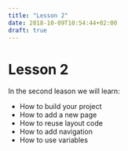 ```yaml
---
title: "Lesson 2"
date: 2018-10-09T10:54:44+02:00
draft: true
---
```


# Lesson 2

In the second leason we will learn:

- How to build your project
- How to add a new page
- How to reuse layout code
- How to add navigation
- How to use variables

<!--more-->

